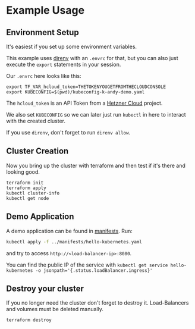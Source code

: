 # Example Usage

## Environment Setup

It's easiest if you set up some environment variables.

This example uses [direnv](https://direnv.net) with an `.envrc` for that,
but you can also just execute the `export` statements in your session.

Our `.envrc` here looks like this:

```shell
export TF_VAR_hcloud_token=THETOKENYOUGETFROMTHECLOUDCONSOLE
export KUBECONFIG=$(pwd)/kubeconfig-k-andy-demo.yaml
```

The `hcloud_token` is an API Token from a [Hetzner Cloud](https://console.hetzner.cloud/projects) project.  

We also set `KUBECONFIG` so we can later just run `kubectl` in here to interact with the created cluster.

If you use `direnv`, don't forget to run `direnv allow`.

## Cluster Creation

Now you bring up the cluster with terraform and then test if it's there and looking good.

```shell
terraform init
terraform apply
kubectl cluster-info
kubectl get node
```

## Demo Application

A demo application can be found in [manifests](manifests/hello-kubernetes.yaml). Run:

```sh
kubectl apply -f ../manifests/hello-kubernetes.yaml
```

and try to access `http://<load-balancer-ip>:8080`.

You can find the public IP of the service with `kubectl get service hello-kubernetes -o jsonpath='{.status.loadBalancer.ingress}'`

## Destroy your cluster

If you no longer need the cluster don't forget to destroy it. Load-Balancers and volumes must be deleted manually.

```sh
terraform destroy
```
